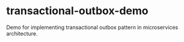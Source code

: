 # transactional-outbox-demo
Demo for implementing transactional outbox pattern in microservices architecture.
